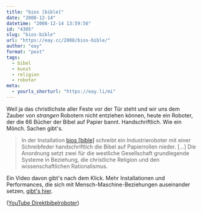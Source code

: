 ```yaml
---
title: "bios [bible]"
date: "2008-12-14"
datetime: "2008-12-14 13:59:56"
id: "4305"
slug: "bios-bible"
url: "https://eay.cc/2008/bios-bible/"
author: "eay"
format: "post"
tags:
  - bibel
  - kunst
  - religion
  - roboter
meta:
  - yourls_shorturl: "https://eay.li/mi"
---
```


Weil ja das christlichste aller Feste vor der Tür steht und wir uns dem Zauber von _strangen_ Robotern nicht entziehen können, heute ein Roboter, der die 66 Bücher der Bibel auf Papier bannt. Handschriftlich. Wie ein Mönch. Sachen gibt's.

> In der Installation [bios \[bible\]](http://www.robotlab.de/bios/bible.htm) schreibt ein Industrieroboter mit einer Schreibfeder handschriftlich die Bibel auf Papierrollen nieder. \[...\] Die Anordnung setzt zwei für die westliche Gesellschaft grundlegende Systeme in Beziehung, die christliche Religion und den wissenschaftlichen Rationalismus.

Ein Video davon gibt's nach dem Klick. Mehr Installationen und Performances, die sich mit Mensch-Maschine-Beziehungen auseinander setzen, [gibt's hier](http://www.robotlab.de/).

 ([YouTube Direktbibelroboter](http://www.youtube.com/watch?v=OYdx90erO0s))
